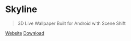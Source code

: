 # Skyline
<!--{h1:.massive-header.-with-tagline}-->

> 3D Live Wallpaper Built for Android with Scene Shift

<span class="button">
		<a href="https://justinfincher.github.io/ProjectSkylineLandingWebGL/" target="_blank">Website</a>
	</span>
<span class="button main">
		<a href="https://play.google.com/store/apps/details?id=com.JustZht.Skyline" target="_blank">Download</a>
	</span>